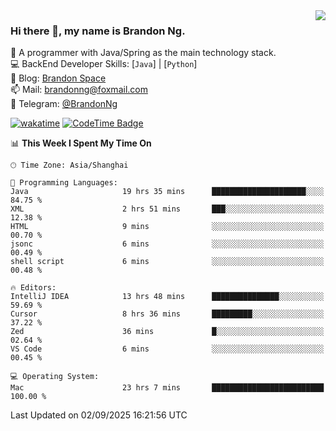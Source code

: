 <img  align="right" src="https://github-readme-stats-brandon0824.vercel.app/api/top-langs/?username=brandon0824&layout=compact">

### Hi there 👋, my name is Brandon Ng.

🌱 A programmer with Java/Spring as the main technology stack.  
💻 BackEnd Developer Skills: [`Java`] | [`Python`]  
📝 Blog: [Brandon Space](https://blog.brandonng.cc)  
📫 Mail: brandonng@foxmail.com  
📰 Telegram: [@BrandonNg](https://t.me/BrandonNg24)  

[![wakatime](https://wakatime.com/badge/user/940cafbf-f9d5-4b24-9a07-19bb072f52bb.svg)](https://wakatime.com/@940cafbf-f9d5-4b24-9a07-19bb072f52bb)
[![CodeTime Badge](https://shields.jannchie.com/endpoint?style=plastic&color=&url=https%3A%2F%2Fapi.codetime.dev%2Fv3%2Fusers%2Fshield%3Fuid%3D128%26minutes%3D10080)](https://codetime.dev)

<!--START_SECTION:waka-->
📊 **This Week I Spent My Time On** 

```text
🕑︎ Time Zone: Asia/Shanghai

💬 Programming Languages: 
Java                     19 hrs 35 mins      █████████████████████░░░░   84.75 % 
XML                      2 hrs 51 mins       ███░░░░░░░░░░░░░░░░░░░░░░   12.38 % 
HTML                     9 mins              ░░░░░░░░░░░░░░░░░░░░░░░░░   00.70 % 
jsonc                    6 mins              ░░░░░░░░░░░░░░░░░░░░░░░░░   00.49 % 
shell script             6 mins              ░░░░░░░░░░░░░░░░░░░░░░░░░   00.48 % 

🔥 Editors: 
IntelliJ IDEA            13 hrs 48 mins      ███████████████░░░░░░░░░░   59.69 % 
Cursor                   8 hrs 36 mins       █████████░░░░░░░░░░░░░░░░   37.22 % 
Zed                      36 mins             █░░░░░░░░░░░░░░░░░░░░░░░░   02.64 % 
VS Code                  6 mins              ░░░░░░░░░░░░░░░░░░░░░░░░░   00.45 % 

💻 Operating System: 
Mac                      23 hrs 7 mins       █████████████████████████   100.00 % 
```


 Last Updated on 02/09/2025 16:21:56 UTC
<!--END_SECTION:waka-->
